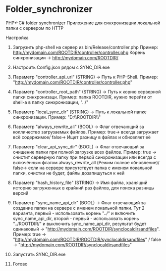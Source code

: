 # Folder_synchronizer
PHP&lt;-C# folder synchronizer
Приложение для синхронизации локальной папки с сервером по HTTP

Настройка
1. Загрузить php-shell на сервер из bin/Release/controller.php
Пример: http://mydomain.com/ROOTDIR/controller/controller.php
Корень синхронизации -> http://mydomain.com/ROOTDIR/

2. Настроить Config.json рядом с SYNC_DIR.exe
3. Параметр "controller_api_url" (STRING) -> Путь к PHP-Shell. Пример: "http://mydomain.com/ROOTDIR/controller/controller.php"
4. Параметр "controller_root_path" (STRING) -> Путь к корню серверной папки синхронизаци. Пример: папка ROOTDIR, нужно перейти от shell-а в папку синхронизации, "../"
5. Параметр "local_sync_dir" (STRING) -> Путь к локальной папке синхронизации. Пример: "D:\\\ROOTDIR\\\\"
6. Параметр "always_rewrite_all" (BOOL) -> Флаг отвечающий за колличество загрузаемых файлов. Пример: true-> всегда загружает всё содержимое/ false-> Ищет разницу в файлах и обновляет её
7. Параметр "clear_api_sync_dir" (BOOL) -> Флаг отвечающий за очищение папки при полной загрузке всех файлов. Пример: true -> очистит серверную папку при первой синхронизации или всегда с включённым флагом always_rewrite_all (Режим полное обновление)/ false-> если на сервере присутствует папка с именем локальной папки, очистки не будет, файлы дозапишуться к ней
8. Параметр "hash_history_file" (STRING) -> Имя файла, хранящий историю загруженных в крайний раз файлов, для поиска разницы версий
9. Параметр "sync_name_api_dir" (BOOL) -> Флаг отвечающий за создание папки на сервере с именем локальной папки. Тут 2 варианта, первый - использовать корень "../" и включить sync_name_api_dir, второй - первый - использовать корень "../ROOTDIR/" и выключить sync_name_api_dir, результат будет одинаковый -> "http://mydomain.com/ROOTDIR/synclocaldirsandfiles". Пример: true -> "http://mydomain.com/ROOTDIR/ROOTDIR/synclocaldirsandfiles" / false -> "http://mydomain.com/ROOTDIR/synclocaldirsandfiles"
 
 
10. Запустить SYNC_DIR.exe
 
11. Готово
